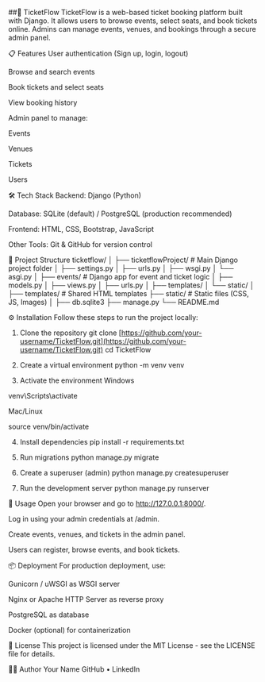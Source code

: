 ##🎫 TicketFlow
TicketFlow is a web-based ticket booking platform built with Django. It allows users to browse events, select seats, and book tickets online. Admins can manage events, venues, and bookings through a secure admin panel.

📋 Features
User authentication (Sign up, login, logout)

Browse and search events

Book tickets and select seats

View booking history

Admin panel to manage:

Events

Venues

Tickets

Users

🛠️ Tech Stack
Backend: Django (Python)

Database: SQLite (default) / PostgreSQL (production recommended)

Frontend: HTML, CSS, Bootstrap, JavaScript

Other Tools: Git & GitHub for version control

📁 Project Structure
ticketflow/
│
├── ticketflowProject/ # Main Django project folder
│ ├── settings.py
│ ├── urls.py
│ ├── wsgi.py
│ └── asgi.py
│
├── events/ # Django app for event and ticket logic
│ ├── models.py
│ ├── views.py
│ ├── urls.py
│ ├── templates/
│ └── static/
│
├── templates/ # Shared HTML templates
├── static/ # Static files (CSS, JS, Images)
│
├── db.sqlite3
├── manage.py
└── README.md


⚙️ Installation
Follow these steps to run the project locally:

1. Clone the repository
git clone [https://github.com/your-username/TicketFlow.git](https://github.com/your-username/TicketFlow.git)
cd TicketFlow

2. Create a virtual environment
python -m venv venv

3. Activate the environment
Windows

venv\Scripts\activate

Mac/Linux

source venv/bin/activate

4. Install dependencies
pip install -r requirements.txt

5. Run migrations
python manage.py migrate

6. Create a superuser (admin)
python manage.py createsuperuser

7. Run the development server
python manage.py runserver

🚀 Usage
Open your browser and go to http://127.0.0.1:8000/.

Log in using your admin credentials at /admin.

Create events, venues, and tickets in the admin panel.

Users can register, browse events, and book tickets.

📦 Deployment
For production deployment, use:

Gunicorn / uWSGI as WSGI server

Nginx or Apache HTTP Server as reverse proxy

PostgreSQL as database

Docker (optional) for containerization

📜 License
This project is licensed under the MIT License - see the LICENSE file for details.

👨‍💻 Author
Your Name
GitHub • LinkedIn
